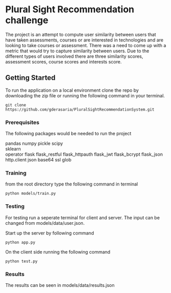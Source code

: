 # Plural Sight Recommendation challenge 

The project is an attempt to compute user similarity between users that have taken assessments, courses or are interested in technologies and are looking to take courses or assessment. There was a need to come up with a metric that would try to capture similarity between users. Due to the different types of users involved there are three similarity scores, assessment scores, course scores and interests score.


## Getting Started

To run the application on a local environment clone the repo by downloading the zip file or running the following command in your terminal.
```
git clone https://github.com/gderasaria/PluralSightRecommendationSystem.git
```

### Prerequisites

The following packages would be needed to run the project 


pandas 
numpy 
pickle 
scipy  
sklearn  
operator
flask 
flask_restful 
flask_httpauth 
flask_jwt 
flask_bcrypt 
flask_json  
http.client
json
base64
ssl
glob


### Training

from the root directory type the following command in terminal

```
python models/train.py
```

### Testing

For testing run a seperate terminal for client and server.
The input can be changed from models/data/user.json.

Start up the server by following command 

```
python app.py
```

On the client side running the following command

```
python test.py
```


### Results

The results can be seen in models/data/results.json
